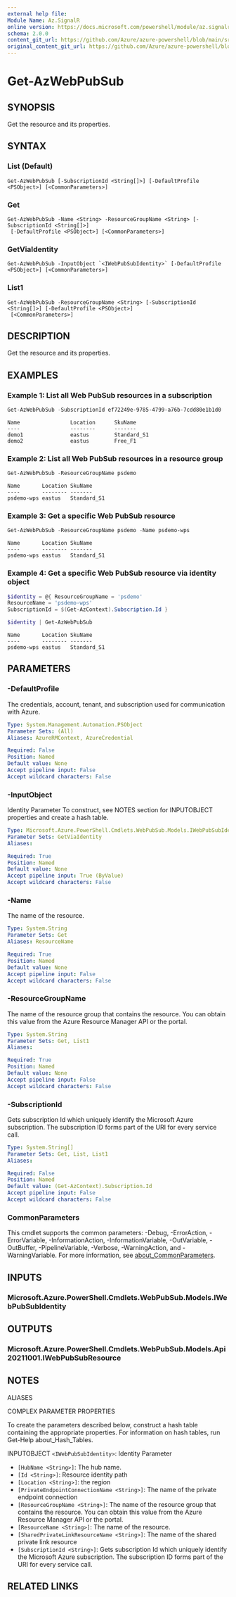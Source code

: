 ```yaml
---
external help file: 
Module Name: Az.SignalR
online version: https://docs.microsoft.com/powershell/module/az.signalr/get-azwebpubsub
schema: 2.0.0
content_git_url: https://github.com/Azure/azure-powershell/blob/main/src/SignalR/SignalR/help/Get-AzWebPubSub.md
original_content_git_url: https://github.com/Azure/azure-powershell/blob/main/src/SignalR/SignalR/help/Get-AzWebPubSub.md
---
```


# Get-AzWebPubSub

## SYNOPSIS
Get the resource and its properties.

## SYNTAX

### List (Default)
```
Get-AzWebPubSub [-SubscriptionId <String[]>] [-DefaultProfile <PSObject>] [<CommonParameters>]
```

### Get
```
Get-AzWebPubSub -Name <String> -ResourceGroupName <String> [-SubscriptionId <String[]>]
 [-DefaultProfile <PSObject>] [<CommonParameters>]
```

### GetViaIdentity
```
Get-AzWebPubSub -InputObject `<IWebPubSubIdentity>` [-DefaultProfile <PSObject>] [<CommonParameters>]
```

### List1
```
Get-AzWebPubSub -ResourceGroupName <String> [-SubscriptionId <String[]>] [-DefaultProfile <PSObject>]
 [<CommonParameters>]
```

## DESCRIPTION
Get the resource and its properties.

## EXAMPLES

### Example 1: List all Web PubSub resources in a subscription
```powershell
Get-AzWebPubSub -SubscriptionId ef72249e-9785-4799-a76b-7cdd80e1b1d0
```

```output
Name                Location      SkuName
----                --------      -------
demo1               eastus        Standard_S1
demo2               eastus        Free_F1
```



### Example 2: List all Web PubSub resources in a resource group
```powershell
Get-AzWebPubSub -ResourceGroupName psdemo
```

```output
Name       Location SkuName
----       -------- -------
psdemo-wps eastus   Standard_S1
```



### Example 3: Get a specific Web PubSub resource
```powershell
Get-AzWebPubSub -ResourceGroupName psdemo -Name psdemo-wps
```

```output
Name       Location SkuName
----       -------- -------
psdemo-wps eastus   Standard_S1
```



### Example 4: Get a specific Web PubSub resource via identity object
```powershell
$identity = @{ ResourceGroupName = 'psdemo'
ResourceName = 'psdemo-wps'
SubscriptionId = $(Get-AzContext).Subscription.Id }

$identity | Get-AzWebPubSub
```

```output
Name       Location SkuName
----       -------- -------
psdemo-wps eastus   Standard_S1
```



## PARAMETERS

### -DefaultProfile
The credentials, account, tenant, and subscription used for communication with Azure.

```yaml
Type: System.Management.Automation.PSObject
Parameter Sets: (All)
Aliases: AzureRMContext, AzureCredential

Required: False
Position: Named
Default value: None
Accept pipeline input: False
Accept wildcard characters: False
```

### -InputObject
Identity Parameter
To construct, see NOTES section for INPUTOBJECT properties and create a hash table.

```yaml
Type: Microsoft.Azure.PowerShell.Cmdlets.WebPubSub.Models.IWebPubSubIdentity
Parameter Sets: GetViaIdentity
Aliases:

Required: True
Position: Named
Default value: None
Accept pipeline input: True (ByValue)
Accept wildcard characters: False
```

### -Name
The name of the resource.

```yaml
Type: System.String
Parameter Sets: Get
Aliases: ResourceName

Required: True
Position: Named
Default value: None
Accept pipeline input: False
Accept wildcard characters: False
```

### -ResourceGroupName
The name of the resource group that contains the resource.
You can obtain this value from the Azure Resource Manager API or the portal.

```yaml
Type: System.String
Parameter Sets: Get, List1
Aliases:

Required: True
Position: Named
Default value: None
Accept pipeline input: False
Accept wildcard characters: False
```

### -SubscriptionId
Gets subscription Id which uniquely identify the Microsoft Azure subscription.
The subscription ID forms part of the URI for every service call.

```yaml
Type: System.String[]
Parameter Sets: Get, List, List1
Aliases:

Required: False
Position: Named
Default value: (Get-AzContext).Subscription.Id
Accept pipeline input: False
Accept wildcard characters: False
```

### CommonParameters
This cmdlet supports the common parameters: -Debug, -ErrorAction, -ErrorVariable, -InformationAction, -InformationVariable, -OutVariable, -OutBuffer, -PipelineVariable, -Verbose, -WarningAction, and -WarningVariable. For more information, see [about_CommonParameters](http://go.microsoft.com/fwlink/?LinkID=113216).

## INPUTS

### Microsoft.Azure.PowerShell.Cmdlets.WebPubSub.Models.IWebPubSubIdentity

## OUTPUTS

### Microsoft.Azure.PowerShell.Cmdlets.WebPubSub.Models.Api20211001.IWebPubSubResource

## NOTES

ALIASES

COMPLEX PARAMETER PROPERTIES

To create the parameters described below, construct a hash table containing the appropriate properties. For information on hash tables, run Get-Help about_Hash_Tables.


INPUTOBJECT `<IWebPubSubIdentity>`: Identity Parameter
  - `[HubName <String>]`: The hub name.
  - `[Id <String>]`: Resource identity path
  - `[Location <String>]`: the region
  - `[PrivateEndpointConnectionName <String>]`: The name of the private endpoint connection
  - `[ResourceGroupName <String>]`: The name of the resource group that contains the resource. You can obtain this value from the Azure Resource Manager API or the portal.
  - `[ResourceName <String>]`: The name of the resource.
  - `[SharedPrivateLinkResourceName <String>]`: The name of the shared private link resource
  - `[SubscriptionId <String>]`: Gets subscription Id which uniquely identify the Microsoft Azure subscription. The subscription ID forms part of the URI for every service call.

## RELATED LINKS

